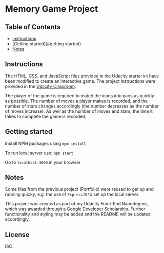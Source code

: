 # Memory Game Project

## Table of Contents

* [Instructions](#instructions)
* [Getting started](#getting started)
* [Notes](#notes)

## Instructions
The HTML, CSS, and JavaScript files provided in the Udacity starter kit have been modified to create an interactive game. The project instructions were provided in the [Udacity Classroom](https://classroom.udacity.com/me).

The player of the game is required to match the icons into pairs as quickly as possible. The number of moves a player makes is recorded, and the number of stars changes accordingly (the number decreases as the number of moves increase). As well as the number of moves and stars, the time it takes to complete the game is recorded.  

## Getting started
Install NPM packages using `npm install`

To run local server use: `npm start`

Go to `localhost:3000` in your browser

## Notes
Some files from the previous project (Portfolio) were reused to get up and running quicky, e.g. the use of `ExpressJS` to set up the local server. 

This project was created as part of my Udacity Front-End Nanodegree, which was awarded through a Google Developer Scholarship. Further functionality and styling may be added and the README will be updated accordingly.

## License
ISC
